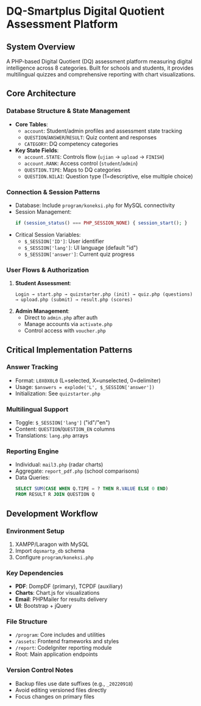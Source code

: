 # DQ-Smartplus Digital Quotient Assessment Platform

## System Overview
A PHP-based Digital Quotient (DQ) assessment platform measuring digital intelligence across 8 categories. Built for schools and students, it provides multilingual quizzes and comprehensive reporting with chart visualizations.

## Core Architecture

### Database Structure & State Management
- **Core Tables**: 
  - `account`: Student/admin profiles and assessment state tracking
  - `QUESTION`/`ANSWER`/`RESULT`: Quiz content and responses
  - `CATEGORY`: DQ competency categories
- **Key State Fields**:
  - `account.STATE`: Controls flow (`ujian` → `upload` → `FINISH`)
  - `account.RANK`: Access control (`student`/`admin`)
  - `QUESTION.TIPE`: Maps to DQ categories 
  - `QUESTION.NILAI`: Question type (1=descriptive, else multiple choice)

### Connection & Session Patterns
- Database: Include `program/koneksi.php` for MySQL connectivity
- Session Management:
  ```php
  if (session_status() === PHP_SESSION_NONE) { session_start(); }
  ```
- Critical Session Variables:
  - `$_SESSION['ID']`: User identifier 
  - `$_SESSION['lang']`: UI language (default "id")
  - `$_SESSION['answer']`: Current quiz progress

### User Flows & Authorization
1. **Student Assessment**: 
   ```
   Login → start.php → quizstarter.php (init) → quiz.php (questions) 
   → upload.php (submit) → result.php (scores)
   ```
2. **Admin Management**:
   - Direct to `admin.php` after auth
   - Manage accounts via `activate.php`
   - Control access with `voucher.php` 

## Critical Implementation Patterns

### Answer Tracking
- Format: `L0X0X0L0` (L=selected, X=unselected, 0=delimiter)
- Usage: `$answers = explode('L', $_SESSION['answer'])`
- Initialization: See `quizstarter.php`

### Multilingual Support
- Toggle: `$_SESSION['lang']` ("id"/"en")
- Content: `QUESTION`/`QUESTION_EN` columns
- Translations: `lang.php` arrays

### Reporting Engine
- Individual: `mail3.php` (radar charts)
- Aggregate: `report_pdf.php` (school comparisons) 
- Data Queries:
  ```sql
  SELECT SUM(CASE WHEN Q.TIPE = ? THEN R.VALUE ELSE 0 END) 
  FROM RESULT R JOIN QUESTION Q 
  ```

## Development Workflow

### Environment Setup
1. XAMPP/Laragon with MySQL
2. Import `dqsmartp_db` schema
3. Configure `program/koneksi.php`

### Key Dependencies
- **PDF**: DompDF (primary), TCPDF (auxiliary)
- **Charts**: Chart.js for visualizations
- **Email**: PHPMailer for results delivery
- **UI**: Bootstrap + jQuery

### File Structure
- `/program`: Core includes and utilities
- `/assets`: Frontend frameworks and styles
- `/report`: CodeIgniter reporting module
- Root: Main application endpoints

### Version Control Notes
- Backup files use date suffixes (e.g., `_20220918`)
- Avoid editing versioned files directly
- Focus changes on primary files